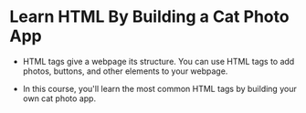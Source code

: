 # Learn HTML By Building a Cat Photo App

- HTML tags give a webpage its structure. You can use HTML tags to add photos, buttons, and other elements to your webpage.

- In this course, you'll learn the most common HTML tags by building your own cat photo app.